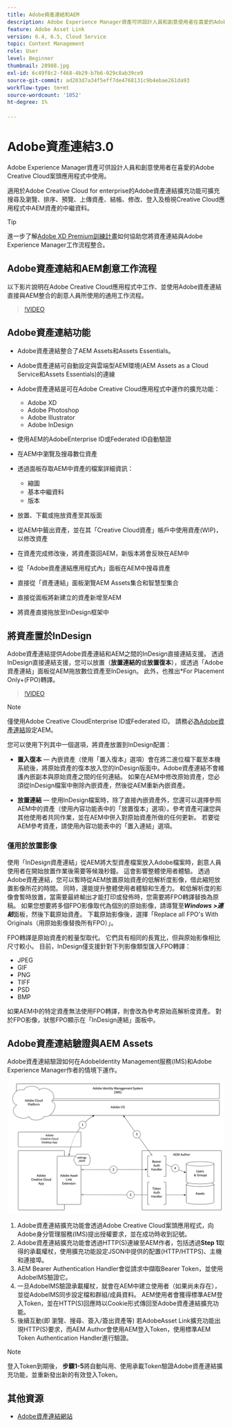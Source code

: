 ```yaml
---
title: Adobe資產連結和AEM
description: Adobe Experience Manager資產可供設計人員和創意使用者在喜愛的Adobe Creative Cloud案頭應用程式中使用。 適用於Adobe Creative Cloud for enterprise的Adobe資產連結擴充功能可擴充在Adobe XD、Photoshop、InDesign和Illustrator等Creative Cloud工具中，搜尋及瀏覽、排序、預覽、上傳資產、結帳、修改、登入及檢視AEM資產的中繼資料。
feature: Adobe Asset Link
version: 6.4, 6.5, Cloud Service
topic: Content Management
role: User
level: Beginner
thumbnail: 28988.jpg
exl-id: 6c49f8c2-f468-4b29-b7b6-029c8ab39ce9
source-git-commit: ad203d7a34f5eff7de4768131c9b4ebae261da93
workflow-type: tm+mt
source-wordcount: '1052'
ht-degree: 1%

---
```


# Adobe資產連結3.0

Adobe Experience Manager資產可供設計人員和創意使用者在喜愛的Adobe Creative Cloud案頭應用程式中使用。

適用於Adobe Creative Cloud for enterprise的Adobe資產連結擴充功能可擴充搜尋及瀏覽、排序、預覽、上傳資產、結帳、修改、登入及檢視Creative Cloud應用程式中AEM資產的中繼資料。

>[!TIP]
>
> 進一步了解[Adobe XD Premium訓練計畫](https://spark.adobe.com/page/wU7OXv8qKGugO/)如何協助您將資產連結與Adobe Experience Manager工作流程整合。

## Adobe資產連結和AEM創意工作流程

以下影片說明在Adobe Creative Cloud應用程式中工作、並使用Adobe資產連結直接與AEM整合的創意人員所使用的通用工作流程。

>[!VIDEO](https://video.tv.adobe.com/v/335927/?quality=12&learn=on)

## Adobe資產連結功能

+ Adobe資產連結整合了AEM Assets和Assets Essentials。
+ Adobe資產連結可自動設定與雲端型AEM環境(AEM Assets as a Cloud Service和Assets Essentials)的連線
+ Adobe資產連結是可在Adobe Creative Cloud應用程式中運作的擴充功能：

   + Adobe XD
   + Adobe Photoshop
   + Adobe Illustrator
   + Adobe InDesign

+ 使用AEM的AdobeEnterprise ID或Federated ID自動驗證
+ 在AEM中瀏覽及搜尋數位資產
+ 透過面板存取AEM中資產的檔案詳細資訊：
   + 縮圖
   + 基本中繼資料
   + 版本
+ 放置、下載或拖放資產至其版面
+ 從AEM中籤出資產，並在其「Creative Cloud資產」帳戶中使用資產(WIP)，以修改資產
+ 在資產完成修改後，將資產簽回AEM，新版本將會反映在AEM中
+ 從「Adobe資產連結應用程式內」面板在AEM中搜尋資產
+ 直接從「資產連結」面板瀏覽AEM Assets集合和智慧型集合
+ 直接從面板將新建立的資產新增至AEM
+ 將資產直接拖放至InDesign框架中

## 將資產置於InDesign

Adobe資產連結提供Adobe資產連結和AEM之間的InDesign直接連結支援。 透過InDesign直接連結支援，您可以放置（__放置連結的__&#x200B;或&#x200B;__放置復本__），或透過「Adobe資產連結」面板從AEM拖放數位資產至InDesign。 此外，也推出*For Placement Only+(FPO)轉譯。

>[!VIDEO](https://video.tv.adobe.com/v/28988/?quality=12&learn=on)

>[!NOTE]
>
>僅使用Adobe Creative CloudEnterprise ID或Federated ID。 請務必[為Adobe資產連結](https://helpx.adobe.com/enterprise/admin-guide.html/enterprise/using/adobe-asset-link.ug.html)設定AEM。

您可以使用下列其中一個選項，將資產放置到InDesign配置：

+ **置入復本**  — 內嵌資產（使用「置入復本」選項）會在將二進位檔下載至本機系統後，將原始資產的復本放入您的InDesign版面中。Adobe資產連結不會維護內嵌副本與原始資產之間的任何連結。 如果在AEM中修改原始資產，您必須從InDesign檔案中刪除內嵌資產，然後從AEM重新內嵌資產。

+ **放置連結**  — 使用InDesign檔案時，除了直接內嵌資產外，您還可以選擇參照AEM中的資產（使用內容功能表中的「放置復本」選項）。參考資產可讓您與其他使用者共同作業，並在AEM中併入對原始資產所做的任何更新。 若要從AEM參考資產，請使用內容功能表中的「置入連結」選項。

### 僅用於放置影像

使用「InDesign資產連結」從AEM將大型資產檔案放入Adobe檔案時，創意人員使用者在開始放置作業後需要等候幾秒鐘。 這會影響整體使用者體驗。 透過Adobe資產連結，您可以暫時從AEM放置原始資產的低解析度影像，借此縮短放置影像所花的時間。 同時，還能提升整體使用者體驗和生產力。 較低解析度的影像會暫時放置，當需要最終輸出才能打印或發佈時，您需要將FPO轉譯替換為原稿。 如果您想要將多個FPO影像取代為個別的原始影像，請導覽至&#x200B;**_Windows >連結_**&#x200B;面板，然後下載原始資產。 下載原始影像後，選擇「Replace all FPO&#39;s With Originals（用原始影像替換所有FPO）」。

FPO轉譯是原始資產的輕量型取代。 它們具有相同的長寬比，但與原始影像相比尺寸較小。 目前，InDesign僅支援針對下列影像類型匯入FPO轉譯：

+ JPEG
+ GIF
+ PNG
+ TIFF
+ PSD
+ BMP

如果AEM中的特定資產無法使用FPO轉譯，則會改為參考原始高解析度資產。 對於FPO影像，狀態FPO顯示在「InDesign連結」面板中。

## Adobe資產連結驗證與AEM Assets

Adobe資產連結驗證如何在AdobeIdentity Management服務(IMS)和Adobe Experience Manager作者的情境下運作。

![Adobe資產連結架構](assets/adobe-asset-link-article-understand.png)

1. Adobe資產連結擴充功能會透過Adobe Creative Cloud案頭應用程式，向Adobe身分管理服務(IMS)提出授權要求，並在成功時收到記號。
1. Adobe資產連結擴充功能會透過HTTP(S)連線至AEM作者，包括透過&#x200B;**Step 1**&#x200B;取得的承載權杖，使用擴充功能設定JSON中提供的配置(HTTP/HTTPS)、主機和連接埠。
1. AEM Bearer Authentication Handler會從請求中擷取Bearer Token，並使用AdobeIMS驗證它。
1. 一旦AdobeIMS驗證承載權杖，就會在AEM中建立使用者（如果尚未存在），並從AdobeIMS同步設定檔和群組/成員資料。 AEM使用者會獲得標準AEM登入Token，並在HTTP(S)回應時以Cookie形式傳回至Adobe資產連結擴充功能。
1. 後續互動(即 瀏覽、搜尋、簽入/簽出資產等) 若AdobeAsset Link擴充功能出現HTTP(S)要求，而AEM Author會使用AEM登入Token，使用標準AEM Token Authentication Handler進行驗證。

>[!NOTE]
>
>登入Token到期後， **步驟1-5**&#x200B;將自動叫用、使用承載Token驗證Adobe資產連結擴充功能，並重新發出新的有效登入Token。

## 其他資源

+ [Adobe資產連結網站](https://www.adobe.com/tw/creativecloud/business/enterprise/adobe-asset-link.html)
